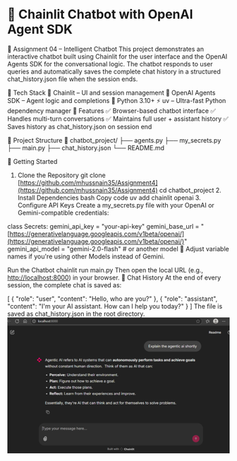 # 🧠 Chainlit Chatbot with OpenAI Agent SDK

📌 Assignment 04 – Intelligent Chatbot
This project demonstrates an interactive chatbot built using Chainlit for the user interface and the OpenAI Agents SDK for the conversational logic. The chatbot responds to user queries and automatically saves the complete chat history in a structured chat_history.json file when the session ends.

🔧 Tech Stack
🧱 Chainlit – UI and session management
🤖 OpenAI Agents SDK – Agent logic and completions
🐍 Python 3.10+
⚡ uv – Ultra-fast Python dependency manager
🎯 Features
✅ Browser-based chatbot interface
✅ Handles multi-turn conversations
✅ Maintains full user + assistant history
✅ Saves history as chat_history.json on session end

📂 Project Structure
📁 chatbot_project/ ├── agents.py ├── my_secrets.py ├── main.py ├── chat_history.json └── README.md

🚀 Getting Started

1. Clone the Repository
   git clone [https://github.com/mhussnain35/Assignment4](https://github.com/mhussnain35/Assignment4) cd chatbot_project 2. Install Dependencies bash Copy code uv add chainlit openai 3. Configure API Keys Create a my_secrets.py file with your OpenAI or Gemini-compatible credentials:

class Secrets:
gemini_api_key = "your-api-key"
gemini_base_url = "[https://generativelanguage.googleapis.com/v1beta/openai/](https://generativelanguage.googleapis.com/v1beta/openai/)"
gemini_api_model = "gemini-2.0-flash" # or another model 📝 Adjust variable names if you're using other Models instead of Gemini.

Run the Chatbot chainlit run main.py Then open the local URL (e.g., [http://localhost:8000](http://localhost:8000)) in your browser.
💾 Chat History At the end of every session, the complete chat is saved as:

[ { "role": "user", "content": "Hello, who are you?" }, { "role": "assistant", "content": "I'm your AI assistant. How can I help you today?" } ] The file is saved as chat_history.json in the root directory.
![Ss](/A4_output.png)
